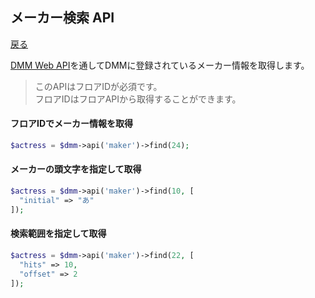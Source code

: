 ## メーカー検索 API
[戻る](README.md)

[DMM Web API](https://affiliate.dmm.com/api/)を通してDMMに登録されているメーカー情報を取得します。

> このAPIはフロアIDが必須です。  
> フロアIDはフロアAPIから取得することができます。

#### フロアIDでメーカー情報を取得
```php
$actress = $dmm->api('maker')->find(24);
```

#### メーカーの頭文字を指定して取得
```php
$actress = $dmm->api('maker')->find(10, [
  "initial" => "あ"
]);
```

#### 検索範囲を指定して取得
```php
$actress = $dmm->api('maker')->find(22, [
  "hits" => 10,
  "offset" => 2
]);
```
